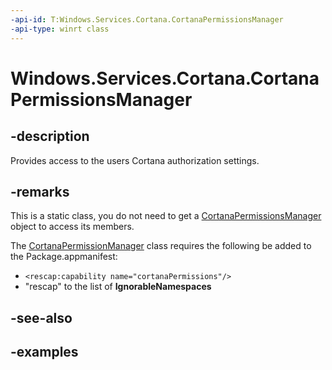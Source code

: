 ```yaml
---
-api-id: T:Windows.Services.Cortana.CortanaPermissionsManager
-api-type: winrt class
---
```


<!-- Class syntax.
public class CortanaPermissionsManager 
-->

# Windows.Services.Cortana.CortanaPermissionsManager

## -description
Provides access to the users Cortana authorization settings.

## -remarks
This is a static class, you do not need to get a [CortanaPermissionsManager](cortanapermissionsmanager.md) object to access its members.

The [CortanaPermissionManager](cortanapermissionsmanager.md) class requires the following be added to the Package.appmanifest:

- `<rescap:capability name="cortanaPermissions"/> `
- "rescap" to the list of **IgnorableNamespaces**


## -see-also

## -examples

